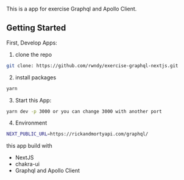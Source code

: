 This is a app for exercise Graphql and Apollo Client.

## Getting Started

First, Develop Apps:

1. clone the repo
```bash
git clone: https://github.com/rwndy/exercise-graphql-nextjs.git
```
2. install packages
```bash
yarn 
```
3. Start this App:
```bash
yarn dev -p 3000 or you can change 3000 with another port
```

4. Environment
```bash
NEXT_PUBLIC_URL=https://rickandmortyapi.com/graphql/
```


this app build with
  <ul>
    <li>NextJS</li>
    <li>chakra-ui</li>
    <li>Graphql and Apollo Client</li>
  </ul>

